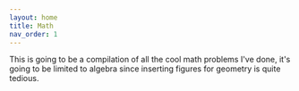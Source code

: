 ```yaml
---
layout: home
title: Math
nav_order: 1
---
```


This is going to be a compilation of all the cool math problems I've done, it's going to be limited to algebra since inserting figures for geometry is quite tedious.